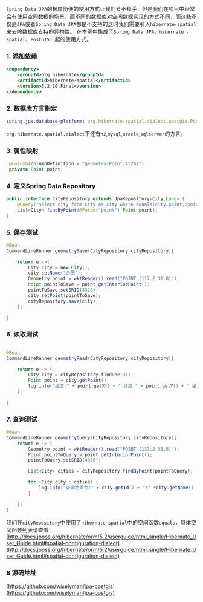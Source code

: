 `Spring Data JPA`的极度简便的使用方式让我们爱不释手，但是我们在项目中经常会有使用空间数据的场景，而不同的数据库对空间数据实现的方式不同，而这些不仅是`JPA`或者`Spring Data JPA`都是不支持的这时我们需要引入`hibernate-spatial`来去除数据库支持的异构性。
在本例中集成了`Spring Data JPA`、`hibernate -spatial`、`PostGIS`一起的使用方式。
### 1. 添加依赖
```xml
<dependency>
    <groupId>org.hibernate</groupId>
    <artifactId>hibernate-spatial</artifactId>
    <version>5.2.10.Final</version>
</dependency>

```
### 2. 数据库方言指定

```yaml
spring.jpa.database-platform: org.hibernate.spatial.dialect.postgis.PostgisPG9Dialect

```
`org.hibernate.spatial.dialect`下还有`h2`,`mysql`,`oracle`,`sqlserver`的方言。

### 3. 属性映射
```java
 @Column(columnDefinition = "geometry(Point,4326)")
 private Point point;

```

### 4. 定义Spring Data Repository

```java
public interface CityRepository extends JpaRepository<City,Long> {
    @Query("select city from City as city where equals(city.point,:point) = TRUE")
    List<City> findByPoint(@Param("point") Point point);
}
```

### 5. 保存测试
```java
@Bean
CommandLineRunner geometrySave(CityRepository cityRepository){

    return e ->{
        City city = new City();
        city.setName("合肥");
        Geometry point = wktReader().read("POINT (117.2 31.8)");
        Point pointToSave = point.getInteriorPoint();
        pointToSave.setSRID(4326);
        city.setPoint(pointToSave);
        cityRepository.save(city);
    };

}
```

### 6. 读取测试
```java

@Bean
CommandLineRunner geometryRead(CityRepository cityRepository){

    return e -> {
        City city = cityRepository.findOne(3l);
        Point point = city.getPoint();
        log.info("经度:" + point.getX() + " 维度:" + point.getY() + " 坐标系统:" + point.getSRID());
    };

}

```

### 7. 查询测试

```java
@Bean
CommandLineRunner geometryQuery(CityRepository cityRepository){
    return e -> {
        Geometry point = wktReader().read("POINT (117.2 31.8)");
        Point pointToQuery = point.getInteriorPoint();
        pointToQuery.setSRID(4326);

        List<City> cities = cityRepository.findByPoint(pointToQuery);

        for (City city : cities) {
            log.info("查询结果为:" + city.getId() + "/" +city.getName() + "/" +city.getPoint());
        }

    };
}
```

我们在`cityRepository`中使用了`hibernate-spatial`中的空间函数`equals`，具体空间函数列表请查看
[http://docs.jboss.org/hibernate/orm/5.2/userguide/html_single/Hibernate_User_Guide.html#spatial-configuration-dialect](http://docs.jboss.org/hibernate/orm/5.2/userguide/html_single/Hibernate_User_Guide.html#spatial-configuration-dialect)

### 8 源码地址
[https://github.com/wiselyman/jpa-postgis](https://github.com/wiselyman/jpa-postgis)